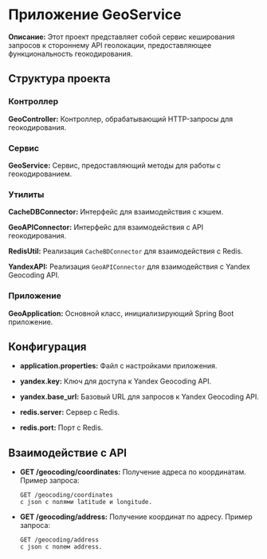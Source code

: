 # Приложение GeoService

**Описание:** Этот проект представляет собой сервис кеширования запросов к стороннему API геолокации, предоставляющее функциональность геокодирования.

## Структура проекта

### Контроллер

**GeoController:** Контроллер, обрабатывающий HTTP-запросы для геокодирования.

### Сервис

**GeoService:** Сервис, предоставляющий методы для работы с геокодированием.

### Утилиты

**CacheDBConnector:** Интерфейс для взаимодействия с кэшем.

**GeoAPIConnector:** Интерфейс для взаимодействия с API геокодирования.

**RedisUtil:** Реализация `CacheBDConnector` для взаимодействия с Redis.

**YandexAPI:** Реализация `GeoAPIConnector` для взаимодействия с Yandex Geocoding API.

### Приложение

**GeoApplication:** Основной класс, инициализирующий Spring Boot приложение.

## Конфигурация

- **application.properties:** Файл с настройками приложения.

- **yandex.key:** Ключ для доступа к Yandex Geocoding API.

- **yandex.base_url:** Базовый URL для запросов к Yandex Geocoding API.

- **redis.server:** Сервер с Redis.

- **redis.port:** Порт с Redis.

## Взаимодействие с API

- **GET /geocoding/coordinates:** Получение адреса по координатам. Пример запроса:
  ```http
  GET /geocoding/coordinates
  с json с полями latitude и longitude.

- **GET /geocoding/address:** Получение координат по адресу. Пример запроса:
  ```http
  GET /geocoding/address
  с json с полем address.


  
